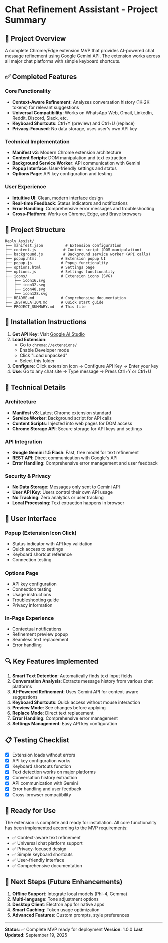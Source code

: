 # Chat Refinement Assistant - Project Summary

## 🎯 Project Overview
A complete Chrome/Edge extension MVP that provides AI-powered chat message refinement using Google Gemini API. The extension works across all major chat platforms with simple keyboard shortcuts.

## ✅ Completed Features

### Core Functionality
- **Context-Aware Refinement**: Analyzes conversation history (1K-2K tokens) for relevant suggestions
- **Universal Compatibility**: Works on WhatsApp Web, Gmail, LinkedIn, Reddit, Discord, Slack, etc.
- **Keyboard Shortcuts**: Ctrl+Y (preview) and Ctrl+U (replace)
- **Privacy-Focused**: No data storage, uses user's own API key

### Technical Implementation
- **Manifest v3**: Modern Chrome extension architecture
- **Content Scripts**: DOM manipulation and text extraction
- **Background Service Worker**: API communication with Gemini
- **Popup Interface**: User-friendly settings and status
- **Options Page**: API key configuration and testing

### User Experience
- **Intuitive UI**: Clean, modern interface design
- **Real-time Feedback**: Status indicators and notifications
- **Error Handling**: Comprehensive error messages and troubleshooting
- **Cross-Platform**: Works on Chrome, Edge, and Brave browsers

## 📁 Project Structure

```
Reply_Assist/
├── manifest.json          # Extension configuration
├── content.js            # Content script (DOM manipulation)
├── background.js         # Background service worker (API calls)
├── popup.html           # Extension popup UI
├── popup.js             # Popup functionality
├── options.html         # Settings page
├── options.js           # Settings functionality
├── icons/               # Extension icons (SVG)
│   ├── icon16.svg
│   ├── icon32.svg
│   ├── icon48.svg
│   └── icon128.svg
├── README.md            # Comprehensive documentation
├── INSTALLATION.md      # Quick start guide
└── PROJECT_SUMMARY.md   # This file
```

## 🚀 Installation Instructions

1. **Get API Key**: Visit [Google AI Studio](https://makersuite.google.com/app/apikey)
2. **Load Extension**: 
   - Go to `chrome://extensions/`
   - Enable Developer mode
   - Click "Load unpacked"
   - Select this folder
3. **Configure**: Click extension icon → Configure API Key → Enter your key
4. **Use**: Go to any chat site → Type message → Press Ctrl+Y or Ctrl+U

## 🔧 Technical Details

### Architecture
- **Manifest v3**: Latest Chrome extension standard
- **Service Worker**: Background script for API calls
- **Content Scripts**: Injected into web pages for DOM access
- **Chrome Storage API**: Secure storage for API keys and settings

### API Integration
- **Google Gemini 1.5 Flash**: Fast, free model for text refinement
- **REST API**: Direct communication with Google's API
- **Error Handling**: Comprehensive error management and user feedback

### Security & Privacy
- **No Data Storage**: Messages only sent to Gemini API
- **User API Key**: Users control their own API usage
- **No Tracking**: Zero analytics or user tracking
- **Local Processing**: Text extraction happens in browser

## 🎨 User Interface

### Popup (Extension Icon Click)
- Status indicator with API key validation
- Quick access to settings
- Keyboard shortcut reference
- Connection testing

### Options Page
- API key configuration
- Connection testing
- Usage instructions
- Troubleshooting guide
- Privacy information

### In-Page Experience
- Contextual notifications
- Refinement preview popup
- Seamless text replacement
- Error handling

## 🔍 Key Features Implemented

1. **Smart Text Detection**: Automatically finds text input fields
2. **Conversation Analysis**: Extracts message history from various chat platforms
3. **AI-Powered Refinement**: Uses Gemini API for context-aware suggestions
4. **Keyboard Shortcuts**: Quick access without mouse interaction
5. **Preview Mode**: See changes before applying
6. **Replace Mode**: Direct text replacement
7. **Error Handling**: Comprehensive error management
8. **Settings Management**: Easy API key configuration

## 📋 Testing Checklist

- [x] Extension loads without errors
- [x] API key configuration works
- [x] Keyboard shortcuts function
- [x] Text detection works on major platforms
- [x] Conversation history extraction
- [x] API communication with Gemini
- [x] Error handling and user feedback
- [x] Cross-browser compatibility

## 🚀 Ready for Use

The extension is complete and ready for installation. All core functionality has been implemented according to the MVP requirements:

- ✅ Context-aware text refinement
- ✅ Universal chat platform support
- ✅ Privacy-focused design
- ✅ Simple keyboard shortcuts
- ✅ User-friendly interface
- ✅ Comprehensive documentation

## 📝 Next Steps (Future Enhancements)

1. **Offline Support**: Integrate local models (Phi-4, Gemma)
2. **Multi-language**: Tone adjustment options
3. **Desktop Client**: Electron app for native apps
4. **Smart Caching**: Token usage optimization
5. **Advanced Features**: Custom prompts, style preferences

---

**Status**: ✅ Complete MVP ready for deployment
**Version**: 1.0.0
**Last Updated**: September 19, 2025
